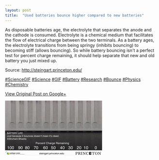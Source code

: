 ```yaml
---
layout: post
title:  "Used batteries bounce higher compared to new batteries"
---
```


As disposable batteries age, the electrolyte that separates the anode and the
cathode is consumed. Electrolyte is a chemical medium that facilitates the
flow of electrical charge between the two terminals. As a battery ages, the
electrolyte transitions from being springy (inhibits bouncing) to becoming
stiff (allows bouncing). So while battery bouncing isn't a perfect test for
percent charge remaining, it should help separate that new and old battery you
just mixed up.  
  
Source: <http://steingart.princeton.edu/>  
  
[#ScienceGIF](https://plus.google.com/s/%23ScienceGIF/posts)
[#Science](https://plus.google.com/s/%23Science/posts)
[#GIF](https://plus.google.com/s/%23GIF/posts)
[#Battery](https://plus.google.com/s/%23Battery/posts)
[#Research](https://plus.google.com/s/%23Research/posts)
[#Bounce](https://plus.google.com/s/%23Bounce/posts)
[#Physics](https://plus.google.com/s/%23Physics/posts)
[#Chemistry](https://plus.google.com/s/%23Chemistry/posts)

[View Original Post on Google+](https://plus.google.com/+ColinSullender/posts/gevU6aFnLeG)

![Used batteries bounce higher compared to new batteries](/assets/img/2015-06-06-Used-batteries-bounce-higher-compared-to-new-batteries.gif)
